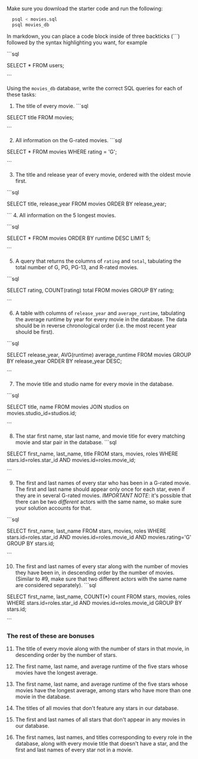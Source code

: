 Make sure you download the starter code and run the following:

```sh
  psql < movies.sql
  psql movies_db
```

In markdown, you can place a code block inside of three backticks (```) followed by the syntax highlighting you want, for example

\```sql

SELECT \* FROM users;

\```

Using the `movies_db` database, write the correct SQL queries for each of these tasks:

1.  The title of every movie.
\```sql

SELECT title FROM movies;

\```

2.  All information on the G-rated movies.
\```sql

SELECT * FROM movies WHERE rating = 'G';

\```

3.  The title and release year of every movie, ordered with the
    oldest movie first.
    
\```sql

SELECT title, release_year FROM movies ORDER BY release_year;

\```
4.  All information on the 5 longest movies.

\```sql

SELECT * FROM movies ORDER BY runtime DESC LIMIT 5;

\```

5.  A query that returns the columns of `rating` and `total`, tabulating the
    total number of G, PG, PG-13, and R-rated movies.

\```sql

SELECT rating, COUNT(rating) total FROM movies GROUP BY rating;

\```

6.  A table with columns of `release_year` and `average_runtime`,
    tabulating the average runtime by year for every movie in the database. The data should be in reverse chronological order (i.e. the most recent year should be first).

\```sql

SELECT release_year, AVG(runtime) average_runtime FROM movies GROUP BY release_year ORDER BY release_year DESC;

\```

7.  The movie title and studio name for every movie in the
    database.

\```sql

SELECT title, name FROM movies JOIN studios on movies.studio_id=studios.id;

\```

8.  The star first name, star last name, and movie title for every
    matching movie and star pair in the database.
\```sql

SELECT first_name, last_name, title FROM stars, movies, roles WHERE stars.id=roles.star_id AND movies.id=roles.movie_id;

\```


9.  The first and last names of every star who has been in a G-rated movie. The first and last name should appear only once for each star, even if they are in several G-rated movies. *IMPORTANT NOTE*: it's possible that there can be two *different* actors with the same name, so make sure your solution accounts for that.

\```sql

SELECT first_name, last_name FROM stars, movies, roles WHERE stars.id=roles.star_id AND movies.id=roles.movie_id AND movies.rating='G' GROUP BY stars.id;

\```

10. The first and last names of every star along with the number
    of movies they have been in, in descending order by the number of movies. (Similar to #9, make sure
    that two different actors with the same name are considered separately).
\```sql

SELECT first_name, last_name, COUNT(*) count FROM stars, movies, roles WHERE stars.id=roles.star_id AND movies.id=roles.movie_id GROUP BY stars.id;

\```


### The rest of these are bonuses

11. The title of every movie along with the number of stars in
    that movie, in descending order by the number of stars.

12. The first name, last name, and average runtime of the five
    stars whose movies have the longest average.

13. The first name, last name, and average runtime of the five
    stars whose movies have the longest average, among stars who have more than one movie in the database.

14. The titles of all movies that don't feature any stars in our
    database.

15. The first and last names of all stars that don't appear in any movies in our database.

16. The first names, last names, and titles corresponding to every
    role in the database, along with every movie title that doesn't have a star, and the first and last names of every star not in a movie.
